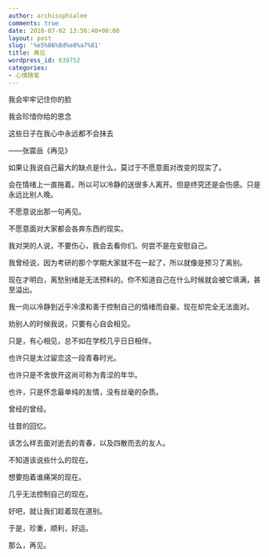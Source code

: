 ```yaml
---
author: archisophialee
comments: true
date: 2010-07-02 13:56:40+00:00
layout: post
slug: '%e5%86%8d%e8%a7%81'
title: 再见
wordpress_id: 639752
categories:
- 心情随笔
---
```


我会牢牢记住你的脸

我会珍惜你给的思念

这些日子在我心中永远都不会抹去

——张震岳《再见》

如果让我说自己最大的缺点是什么，莫过于不愿意面对改变的现实了。

会在情绪上一直拖着。所以可以冷静的送很多人离开。但是终究还是会伤感。只是永远比别人晚。

不愿意说出那一句再见。

不愿意面对大家都会各奔东西的现实。

我对哭的人说，不要伤心，我会去看你们。何尝不是在安慰自己。

我曾经说，因为考研的那个学期大家就不在一起了，所以就像是预习了离别。

现在才明白，离愁别绪是无法预料的。你不知道自己在什么时候就会被它填满，甚至溢出。

我一向以冷静到近乎冷漠和善于控制自己的情绪而自豪。现在却完全无法面对。

劝别人的时候我说，只要有心自会相见。

只是，有心相见，总不如在学校几乎日日相伴。

也许只是太过留恋这一段青春时光。

也许只是不舍放开这尚可称为青涩的年华。

也许，只是怀念最单纯的友情，没有丝毫的杂质。

曾经的曾经。

往昔的回忆。

该怎么样去面对逝去的青春，以及四散而去的友人。

不知道该说些什么的现在。

想要抱着谁痛哭的现在。

几乎无法控制自己的现在。

好吧，就让我们趁着现在道别。

于是，珍重，顺利，好运。

那么，再见。

